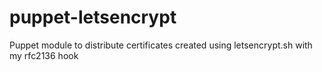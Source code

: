 # puppet-letsencrypt
Puppet module to distribute certificates created using letsencrypt.sh with my rfc2136 hook
